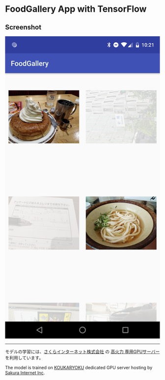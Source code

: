 # FoodGallery App with TensorFlow

## Screenshot
![Screenshot](arts/Screenshot_20180629-102124.png)

----
モデルの学習には、[さくらインターネット株式会社](https://www.sakura.ad.jp/) の [高火力 専用GPUサーバー](https://www.sakura.ad.jp/koukaryoku/) を利用しています。

The model is trained on [KOUKARYOKU](https://www.sakura.ad.jp/koukaryoku/) dedicated GPU server hosting by [Sakura Internet Inc](https://www.sakura.ad.jp/).
